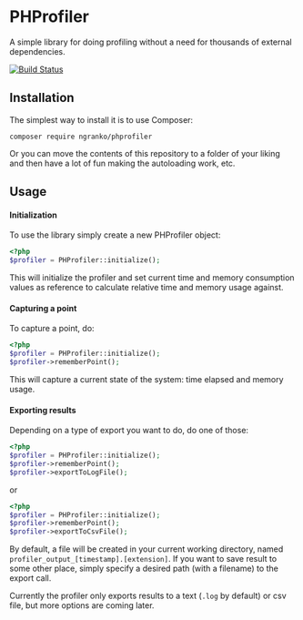 # PHProfiler

A simple library for doing profiling without a need for thousands of external dependencies.

[![Build Status](https://travis-ci.org/ngranko/phprofiler.svg?branch=master)](https://travis-ci.org/ngranko/phprofiler)

## Installation

The simplest way to install it is to use Composer:

```
composer require ngranko/phprofiler
```

Or you can move the contents of this repository to a folder of your liking and then have a lot of fun making the autoloading work, etc.

## Usage

#### Initialization

To use the library simply create a new PHProfiler object:

```php
<?php
$profiler = PHProfiler::initialize();
```

This will initialize the profiler and set current time and memory consumption values as reference to calculate relative time and memory usage against.

#### Capturing a point

To capture a point, do:

```php
<?php
$profiler = PHProfiler::initialize();
$profiler->rememberPoint();
```

This will capture a current state of the system: time elapsed and memory usage.

#### Exporting results

Depending on a type of export you want to do, do one of those:

```php
<?php
$profiler = PHProfiler::initialize();
$profiler->rememberPoint();
$profiler->exportToLogFile();
```

or

```php
<?php
$profiler = PHProfiler::initialize();
$profiler->rememberPoint();
$profiler->exportToCsvFile();
```

By default, a file will be created in your current working directory, named `profiler_output_[timestamp].[extension]`. If you want to save result to some other place, simply specify a desired path (with a filename) to the export call.

Currently the profiler only exports results to a text (`.log` by default) or csv file, but more options are coming later.
